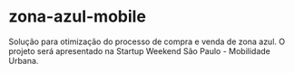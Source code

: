 # zona-azul-mobile
Solução para otimização do processo de compra e venda de zona azul. O projeto será apresentado na Startup Weekend São Paulo - Mobilidade Urbana.
